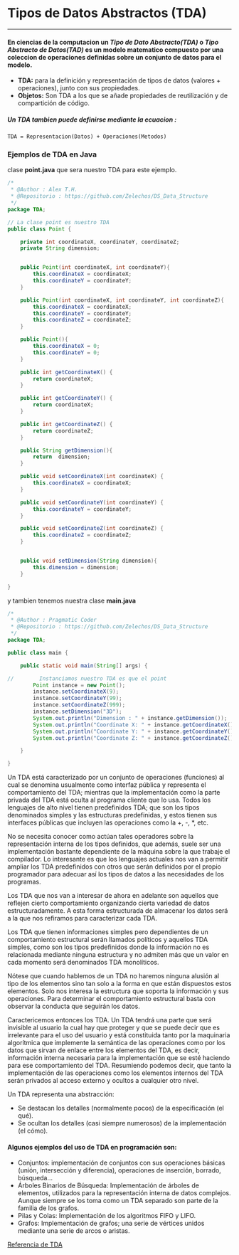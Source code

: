 # Tipos de Datos Abstractos (TDA)

---

#### En ciencias de la computacion un **_Tipo de Dato Abstracto(TDA)_** o **_Tipo Abstracto de Datos(TAD)_** es un modelo matematico compuesto por una coleccion de operaciones definidas sobre un conjunto de datos para el modelo.

- **TDA:** para la definición y representación de tipos de datos (valores + operaciones), junto con sus propiedades.
- **Objetos:** Son TDA a los que se añade propiedades de reutilización y de compartición de código.

##### Un TDA tambien puede definirse mediante la ecuacion :

```
TDA = Representacion(Datos) + Operaciones(Metodos)
```

### Ejemplos de TDA en Java

clase **point.java** que sera nuestro TDA para este ejemplo.

```java
/*
 * @Author : Alex T.H.
 * @Repositorio : https://github.com/Zelechos/DS_Data_Structure
 */
package TDA;

// La clase point es nuestro TDA
public class Point {

    private int coordinateX, coordinateY, coordinateZ;
    private String dimension;


    public Point(int coordinateX, int coordinateY){
        this.coordinateX = coordinateX;
        this.coordinateY = coordinateY;
    }

    public Point(int coordinateX, int coordinateY, int coordinateZ){
        this.coordinateX = coordinateX;
        this.coordinateY = coordinateY;
        this.coordinateZ = coordinateZ;
    }

    public Point(){
        this.coordinateX = 0;
        this.coordinateY = 0;
    }

    public int getCoordinateX() {
        return coordinateX;
    }

    public int getCoordinateY() {
        return coordinateX;
    }

    public int getCoordinateZ() {
        return coordinateZ;
    }

    public String getDimension(){
        return  dimension;
    }

    public void setCoordinateX(int coordinateX) {
        this.coordinateX = coordinateX;
    }

    public void setCoordinateY(int coordinateY) {
        this.coordinateY = coordinateY;
    }

    public void setCoordinateZ(int coordinateZ) {
        this.coordinateZ = coordinateZ;
    }


    public void setDimension(String dimension){
        this.dimension = dimension;
    }

}

```

y tambien tenemos nuestra clase **main.java**

```java
/*
 * @Author : Pragmatic Coder
 * @Repositorio : https://github.com/Zelechos/DS_Data_Structure
 */
package TDA;

public class main {

    public static void main(String[] args) {

//        Instanciamos nuestro TDA es que el point
        Point instance = new Point();
        instance.setCoordinateX(9);
        instance.setCoordinateY(99);
        instance.setCoordinateZ(999);
        instance.setDimension("3D");
        System.out.println("Dimension : " + instance.getDimension());
        System.out.println("Coordinate X: " + instance.getCoordinateX());
        System.out.println("Coordinate Y: " + instance.getCoordinateY());
        System.out.println("Coordinate Z: " + instance.getCoordinateZ());

    }

}
```

Un TDA está caracterizado por un conjunto de operaciones (funciones) al cual se denomina usualmente como interfaz pública y representa el comportamiento del TDA; mientras que la implementación como la parte privada del TDA está oculta al programa cliente que lo usa. Todos los lenguajes de alto nivel tienen predefinidos TDA; que son los tipos denominados simples y las estructuras predefinidas, y estos tienen sus interfaces públicas que incluyen las operaciones como la +, -, \*, etc.

No se necesita conocer como actúan tales operadores sobre la representación interna de los tipos definidos, que además, suele ser una implementación bastante dependiente de la máquina sobre la que trabaje el compilador. Lo interesante es que los lenguajes actuales nos van a permitir ampliar los TDA predefinidos con otros que serán definidos por el propio programador para adecuar así los tipos de datos a las necesidades de los programas.

Los TDA que nos van a interesar de ahora en adelante son aquellos que reflejen cierto comportamiento organizando cierta variedad de datos estructuradamente. A esta forma estructurada de almacenar los datos será a la que nos refiramos para caracterizar cada TDA.

Los TDA que tienen informaciones simples pero dependientes de un comportamiento estructural serán llamados políticos y aquellos TDA simples, como son los tipos predefinidos donde la información no es relacionada mediante ninguna estructura y no admiten más que un valor en cada momento será denominados TDA monolíticos.

Nótese que cuando hablemos de un TDA no haremos ninguna alusión al tipo de los elementos sino tan solo a la forma en que están dispuestos estos elementos. Solo nos interesa la estructura que soporta la información y sus operaciones. Para determinar el comportamiento estructural basta con observar la conducta que seguirán los datos.

Caractericemos entonces los TDA. Un TDA tendrá una parte que será invisible al usuario la cual hay que proteger y que se puede decir que es irrelevante para el uso del usuario y está constituida tanto por la maquinaria algorítmica que implemente la semántica de las operaciones como por los datos que sirvan de enlace entre los elementos del TDA, es decir, información interna necesaria para la implementación que se esté haciendo para ese comportamiento del TDA. Resumiendo podemos decir, que tanto la implementación de las operaciones como los elementos internos del TDA serán privados al acceso externo y ocultos a cualquier otro nivel.

Un TDA representa una abstracción:

- Se destacan los detalles (normalmente pocos) de la especificación (el qué).
- Se ocultan los detalles (casi siempre numerosos) de la implementación (el cómo).

#### Algunos ejemplos del uso de TDA en programación son:

- Conjuntos: implementación de conjuntos con sus operaciones básicas (unión, intersección y diferencia), operaciones de inserción, borrado, búsqueda...
- Árboles Binarios de Búsqueda: Implementación de árboles de elementos, utilizados para la representación interna de datos complejos. Aunque siempre se los toma como un TDA separado son parte de la familia de los grafos.
- Pilas y Colas: Implementación de los algoritmos FIFO y LIFO.
- Grafos: Implementación de grafos; una serie de vértices unidos mediante una serie de arcos o aristas.

[Referencia de TDA](https://es.wikipedia.org/wiki/Tipo_de_dato_abstracto)

